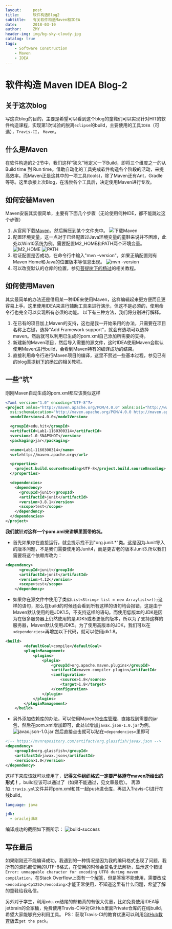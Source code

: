 ```yaml
---
layout:     post
title:      软件构造Blog2
subtitle:   有关软件构造Maven和IDEA
date:       2018-03-10
author:     ZMY
header-img: img/bg-sky-cloudy.jpg
catalog: true
tags:
    - Software Construction
    - Maven
    - IDEA
---
```

# 软件构造 Maven IDEA Blog-2

## 关于这次blog
写这次blog的目的，主要是希望可以看到这个blog的童鞋们可以实现针对HIT的软件构造课程，实现第1次试验的脱离`eclipse`的build，主要使用的工具`IDEA`（可选），`Travis-CI`， `Maven`。
## 什么是Maven
在软件构造的2-2节中，我们这样“狭义”地定义一下Build，即将三个维度之一的从Build time 到 Run time。借助自动化的工具完成软件构造各个阶段的活动，来提高效率。而Maven正是这其中的一项工具(tools)，除了Maven还有Ant，Gradle等等。这里承接上次Blog，在浅尝各个工具后，决定使用Maven进行专攻。

## 如何安装Maven
Maven安装其实很简单，主要有下面几个步骤（无论使用何种IDE，都不能跳过这个步骤）

1. 从官网下载[Maven](http://maven.apache.org/download.cgi)，然后解压到某个文件夹中。
![下载Maven](/img/3.9.1.png)
1. 配置环境变量，这一点对于已经配置过Java环境变量的童鞋来说并不困难，此处以Win10系统为例。需要配置M2_HOME和PATH两个环境变量。
![M2_HOME](../img/3.9.2.png)
![PATH](../img/3.9.3.png)
1. 验证配置是否成功，在命令行中输入"mvn -version"，如果正确配置则有Maven Home和Java的位置版本等信息出现。
![mvn -version](../img/3.10.1.png)
4. 可以改变默认的仓库的位置，参见[菩提树下的杨过](https://www.cnblogs.com/yjmyzz/p/3495762.html)的相关教程。 

## 如何使用Maven
其实最简单的办法还是借用某一种IDE来使用Maven，这样编辑起来更方便而且更容易上手。这里使用IDEA来进行辅助工具来进行演示，但这不是必须的，使用命令行也完全可以实现所有必须的功能。
以下有三种方法，我们将分别进行解释。
1. 在已有的项目加上Maven的支持，这也是我一开始采用的办法，只需要在项目名称上右键，选择“Add Framework support"，就会有选项可以选择maven。然后就可以利用已生成的pom.xml自己添加所需要的支持。
2. 新建新的Maven项目，然后导入需要的源文件，这时IDEA使用Maven会默认使用Maven进行build，会看到Maven特有的编译成功的结果。
3. 直接利用命令行进行Maven项目的编译，这里不赘述一些基本过程，参见已有的blog[菩提树下的杨过](https://www.cnblogs.com/yjmyzz/p/3495762.html)的相关教程。 

## 一些“坑”
刚刚Maven自动生成的pom.xml都应该类似这样
```xml
<?xml version="1.0" encoding="UTF-8"?>
<project xmlns="http://maven.apache.org/POM/4.0.0" xmlns:xsi="http://www.w3.org/2001/XMLSchema-instance"
  xsi:schemaLocation="http://maven.apache.org/POM/4.0.0 http://maven.apache.org/xsd/maven-4.0.0.xsd">
  <modelVersion>4.0.0</modelVersion>

  <groupId>edu.hit</groupId>
  <artifactId>Lab1-1160300314</artifactId>
  <version>1.0-SNAPSHOT</version>
  <packaging>jar</packaging>

  <name>Lab1-1160300314</name>
  <url>http://maven.apache.org</url>

  <properties>
    <project.build.sourceEncoding>UTF-8</project.build.sourceEncoding>
  </properties>

  <dependencies>
    <dependency>
      <groupId>junit</groupId>
      <artifactId>junit</artifactId>
      <version>3.8.1</version>
      <scope>test</scope>
    </dependency>
  </dependencies>
</project>
```
**我们就针对这样一个pom.xml来讲解里面带的坑。**

 - 首先如果你在直接运行，就会提示找不到"org.junit.*"类。这是因为Junit导入的版本问题，不是我们需要使用的Junit4，而是更古老的版本Junit3.所以我们需要将这个依赖库改为：
```xml
<dependency>
      <groupId>junit</groupId>
      <artifactId>junit</artifactId>
      <version>4.12</version>
      <scope>test</scope>
    </dependency>
```
- 如果你在源文件中使用了类似`List<String> list = new Arraylist<>();`这样的语句，那么在build的时候还会看到所有这样的语句均会报错，这是由于Maven默认使用的是JDK1.5，不支持这样的语句。而使用低版本的JDK是因为在很多服务器上仍然使用的是JDK5或者更低的版本，所以为了支持这样的服务器，Maven默认使用JDK5。为了使用高版本的JDK，我们可以在`<dependencies>`再增加以下代码，就可以使用jdk1.8。
```xml
<build>
        <defaultGoal>compile</defaultGoal>
        <pluginManagement>
            <plugins>
                <plugin>
                    <groupId>org.apache.maven.plugins</groupId>
                    <artifactId>maven-compiler-plugin</artifactId>
                    <configuration>
                        <source>1.8</source>
                        <target>1.8</target>
                    </configuration>
                </plugin>
            </plugins>
        </pluginManagement>
    </build>
```
- 另外添加依赖库的办法，可以使用Maven的[仓库管理](http://mvnrepository.com/)，直接找到需要的jar包，然后在pom.xml增加即可，此处以增加`javax.json-1.0.jar`为例。
![javax.json-1.0.jar](../img/3.10.2.png)
然后直接点击就可以粘在`<dependencies>`里即可
```xml
<!-- https://mvnrepository.com/artifact/org.glassfish/javax.json -->
<dependency>
    <groupId>org.glassfish</groupId>
    <artifactId>javax.json</artifactId>
    <version>1.0</version>
</dependency>
```
这样下来应该就可以使用了，**记得文件组织格式一定要严格遵守maven所给出的形式！**，build应该可以通过了（如果不能通过，见文章最后）。
再添加`.travis.yml`文件并将pom.xml和其一起push进仓库，再进入Travis-CI进行在线build。
```yml
language: java

jdk:
  - oraclejdk8
```
编译成功的截图如下图所示：
![build-success](../img/3.7.2.png)

## 写在最后
如果刚刚还不能编译成功，我遇到的一种情况是因为我的编码格式出现了问题，我所有的源码都使用的UTF-8格式，在使用的时候会莫名无法解析，显示这个错误`Error: unmappable character for encoding UTF8 during maven compilation`，在Stack Overflow上面有一个[解答](https://stackoverflow.com/questions/8978013/error-unmappable-character-for-encoding-utf8-during-maven-compilation)，但是答案不能使用，需要改成`<encoding>Cp1252</encoding>`才能正常使用，不知道这里有什么问题，希望了解的童鞋给我私信。

另外对于学生，利用`edu.cn`结尾的邮箱真的有很大优惠，比如免费使用IDEA等jetbrain的全家桶，免费使用Travis-CI中对GitHub里面Private仓库的在线build，希望大家能够充分利用工具。
PS：获取Travis-CI的教育优惠可以利用[GitHub教育版](https://education.github.com/)去`get the pack`。